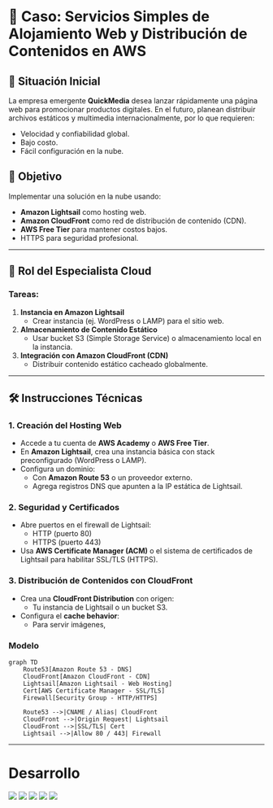 # 🧠 Caso: Servicios Simples de Alojamiento Web y Distribución de Contenidos en AWS

## 🏢 Situación Inicial
La empresa emergente **QuickMedia** desea lanzar rápidamente una página web para promocionar productos digitales. En el futuro, planean distribuir archivos estáticos y multimedia internacionalmente, por lo que requieren:

- Velocidad y confiabilidad global.
- Bajo costo.
- Fácil configuración en la nube.

## 🎯 Objetivo
Implementar una solución en la nube usando:
- **Amazon Lightsail** como hosting web.
- **Amazon CloudFront** como red de distribución de contenido (CDN).
- **AWS Free Tier** para mantener costos bajos.
- HTTPS para seguridad profesional.

---

## 📌 Rol del Especialista Cloud
### Tareas:
1. **Instancia en Amazon Lightsail**
   - Crear instancia (ej. WordPress o LAMP) para el sitio web.
2. **Almacenamiento de Contenido Estático**
   - Usar bucket S3 (Simple Storage Service) o almacenamiento local en la instancia.
3. **Integración con Amazon CloudFront (CDN)**
   - Distribuir contenido estático cacheado globalmente.

---

## 🛠 Instrucciones Técnicas

### 1. Creación del Hosting Web
- Accede a tu cuenta de **AWS Academy** o **AWS Free Tier**.
- En **Amazon Lightsail**, crea una instancia básica con stack preconfigurado (WordPress o LAMP).
- Configura un dominio:
  - Con **Amazon Route 53** o un proveedor externo.
  - Agrega registros DNS que apunten a la IP estática de Lightsail.

### 2. Seguridad y Certificados
- Abre puertos en el firewall de Lightsail:
  - HTTP (puerto 80)
  - HTTPS (puerto 443)
- Usa **AWS Certificate Manager (ACM)** o el sistema de certificados de Lightsail para habilitar SSL/TLS (HTTPS).

### 3. Distribución de Contenidos con CloudFront
- Crea una **CloudFront Distribution** con origen:
  - Tu instancia de Lightsail o un bucket S3.
- Configura el **cache behavior**:
  - Para servir imágenes,

### Modelo

```mermaid
graph TD
    Route53[Amazon Route 53 - DNS]
    CloudFront[Amazon CloudFront - CDN]
    Lightsail[Amazon Lightsail - Web Hosting]
    Cert[AWS Certificate Manager - SSL/TLS]
    Firewall[Security Group - HTTP/HTTPS]

    Route53 -->|CNAME / Alias| CloudFront
    CloudFront -->|Origin Request| Lightsail
    CloudFront -->|SSL/TLS| Cert
    Lightsail -->|Allow 80 / 443| Firewall
```

---

# Desarrollo

<img src="..\Img\M4\L7\Caso\M4-L7-Caso-01.png">
<img src="..\Img\M4\L7\Caso\M4-L7-Caso-02.png">
<img src="..\Img\M4\L7\Caso\M4-L7-Caso-03.png">
<img src="..\Img\M4\L7\Caso\M4-L7-Caso-04.png">
<img src="..\Img\M4\L7\Caso\M4-L7-Caso-05.png">
